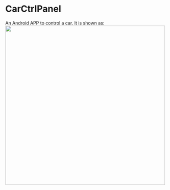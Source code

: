 # CarCtrlPanel
An Android APP to control a car. It is shown as:
<img src="https://github.com/xiehongfeng100/CarCtrlPanel/raw/master/screenshots/user-interface.jpg" width="500">